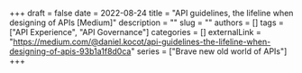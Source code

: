 +++ 
draft = false
date = 2022-08-24
title = "API guidelines, the lifeline when designing of APIs [Medium]"
description = ""
slug = ""
authors = []
tags = ["API Experience", "API Governance"]
categories = []
externalLink = "https://medium.com/@daniel.kocot/api-guidelines-the-lifeline-when-designing-of-apis-93b1a1f8d0ca"
series = ["Brave new old world of APIs"]
+++
